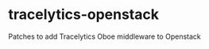 tracelytics-openstack
=====================

Patches to add Tracelytics Oboe middleware to Openstack
